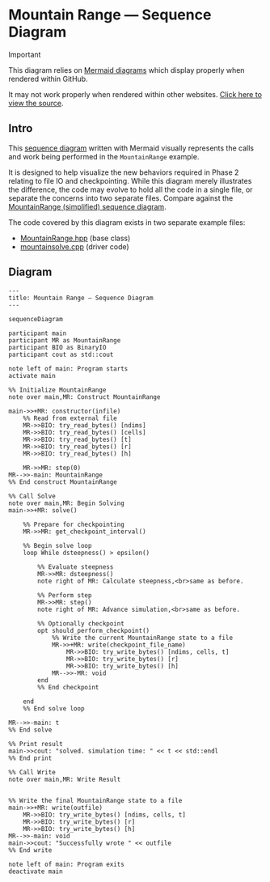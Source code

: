 # Mountain Range — Sequence Diagram

> [!IMPORTANT]
> This diagram relies on [Mermaid diagrams](https://mermaid.js.org/) which display properly when rendered within GitHub.
>
> It may not work properly when rendered within other websites. [Click here to view the source](https://github.com/BYUHPC/sci-comp-course-example-cxx/blob/main/docs/MountainRange-sequence-diagram.md).

## Intro

This [sequence diagram](https://mermaid.js.org/syntax/sequenceDiagram.html#sequence-diagrams) written with Mermaid visually represents the calls and work being performed in the `MountainRange` example.

It is designed to help visualize the new behaviors required in Phase 2 relating to file IO and checkpointing.
While this diagram merely illustrates the difference, the code may evolve to hold all the code in a single file, or separate the concerns into two separate files.
Compare against the [MountainRange (simplified) sequence diagram](./MountainRange-simplified-sequence-diagram.md).

The code covered by this diagram exists in two separate example files:
* [MountainRange.hpp](../src/MountainRange.hpp) (base class)
* [mountainsolve.cpp](../src/mountainsolve.cpp) (driver code)

## Diagram

```mermaid
---
title: Mountain Range — Sequence Diagram
---

sequenceDiagram

participant main
participant MR as MountainRange
participant BIO as BinaryIO
participant cout as std::cout

note left of main: Program starts
activate main

%% Initialize MountainRange
note over main,MR: Construct MountainRange

main->>+MR: constructor(infile)
    %% Read from external file
    MR->>BIO: try_read_bytes() [ndims]
    MR->>BIO: try_read_bytes() [cells]
    MR->>BIO: try_read_bytes() [t]
    MR->>BIO: try_read_bytes() [r]
    MR->>BIO: try_read_bytes() [h]

    MR->>MR: step(0)
MR-->>-main: MountainRange
%% End construct MountainRange

%% Call Solve
note over main,MR: Begin Solving
main->>+MR: solve()

    %% Prepare for checkpointing
    MR->>MR: get_checkpoint_interval()

    %% Begin solve loop
    loop While dsteepness() > epsilon()

        %% Evaluate steepness
        MR->>MR: dsteepness()
        note right of MR: Calculate steepness,<br>same as before.

        %% Perform step
        MR->>MR: step()
        note right of MR: Advance simulation,<br>same as before.

        %% Optionally checkpoint
        opt should_perform_checkpoint()
            %% Write the current MountainRange state to a file
            MR->>+MR: write(checkpoint_file_name)
                MR->>BIO: try_write_bytes() [ndims, cells, t]
                MR->>BIO: try_write_bytes() [r]
                MR->>BIO: try_write_bytes() [h]
            MR-->>-MR: void
        end
        %% End checkpoint

    end
    %% End solve loop

MR-->>-main: t
%% End solve

%% Print result
main->>cout: "solved. simulation time: " << t << std::endl
%% End print

%% Call Write
note over main,MR: Write Result


%% Write the final MountainRange state to a file
main->>+MR: write(outfile)
    MR->>BIO: try_write_bytes() [ndims, cells, t]
    MR->>BIO: try_write_bytes() [r]
    MR->>BIO: try_write_bytes() [h]
MR-->>-main: void
main->>cout: "Successfully wrote " << outfile
%% End write

note left of main: Program exits
deactivate main
```
